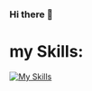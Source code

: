 ### Hi there 👋
# my Skills:
[![My Skills](https://skillicons.dev/icons?i=js,html,css,anaconda,c,cs,cpp,clion,docker,react,dotnet,eclipse,gcp,py,pycharm,ai,java,nodejs,maven,mongodb)](https://skillicons.dev)
<!--
**LallyDik/LallyDik** is a ✨ _special_ ✨ repository because its `README.md` (this file) appears on your GitHub profile.

Here are some ideas to get you started:

- 🔭 I’m currently working on ...
- 🌱 I’m currently learning ...
- 👯 I’m looking to collaborate on ...
- 🤔 I’m looking for help with ...
- 💬 Ask me about ...
- 📫 How to reach me: ...
- 😄 Pronouns: ...
- ⚡ Fun fact: ...
-->
